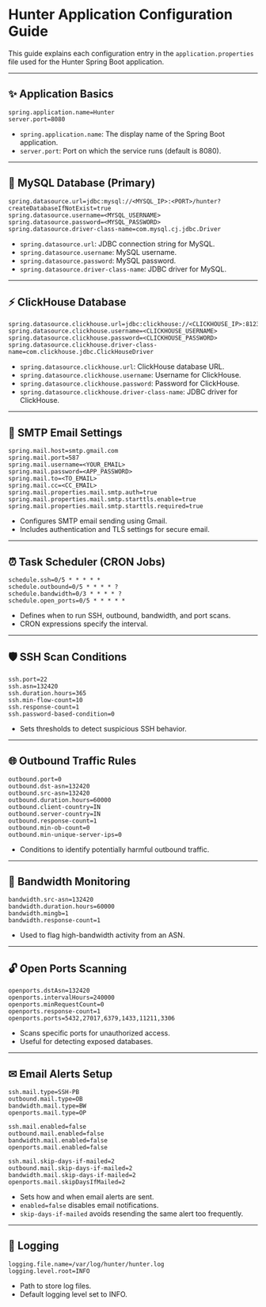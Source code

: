 # Hunter Application Configuration Guide

This guide explains each configuration entry in the `application.properties` file used for the Hunter Spring Boot application.

---

## ✨ Application Basics

```properties
spring.application.name=Hunter
server.port=8080
```

* `spring.application.name`: The display name of the Spring Boot application.
* `server.port`: Port on which the service runs (default is 8080).

---

## 📂 MySQL Database (Primary)

```properties
spring.datasource.url=jdbc:mysql://<MYSQL_IP>:<PORT>/hunter?createDatabaseIfNotExist=true
spring.datasource.username=<MYSQL_USERNAME>
spring.datasource.password=<MYSQL_PASSWORD>
spring.datasource.driver-class-name=com.mysql.cj.jdbc.Driver
```

* `spring.datasource.url`: JDBC connection string for MySQL.
* `spring.datasource.username`: MySQL username.
* `spring.datasource.password`: MySQL password.
* `spring.datasource.driver-class-name`: JDBC driver for MySQL.

---

## ⚡ ClickHouse Database

```properties
spring.datasource.clickhouse.url=jdbc:clickhouse://<CLICKHOUSE_IP>:8123/default
spring.datasource.clickhouse.username=<CLICKHOUSE_USERNAME>
spring.datasource.clickhouse.password=<CLICKHOUSE_PASSWORD>
spring.datasource.clickhouse.driver-class-name=com.clickhouse.jdbc.ClickHouseDriver
```

* `spring.datasource.clickhouse.url`: ClickHouse database URL.
* `spring.datasource.clickhouse.username`: Username for ClickHouse.
* `spring.datasource.clickhouse.password`: Password for ClickHouse.
* `spring.datasource.clickhouse.driver-class-name`: JDBC driver for ClickHouse.

---

## 📧 SMTP Email Settings

```properties
spring.mail.host=smtp.gmail.com
spring.mail.port=587
spring.mail.username=<YOUR_EMAIL>
spring.mail.password=<APP_PASSWORD>
spring.mail.to=<TO_EMAIL>
spring.mail.cc=<CC_EMAIL>
spring.mail.properties.mail.smtp.auth=true
spring.mail.properties.mail.smtp.starttls.enable=true
spring.mail.properties.mail.smtp.starttls.required=true
```

* Configures SMTP email sending using Gmail.
* Includes authentication and TLS settings for secure email.

---

## ⏰ Task Scheduler (CRON Jobs)

```properties
schedule.ssh=0/5 * * * * *
schedule.outbound=0/5 * * * * ?
schedule.bandwidth=0/3 * * * * ?
schedule.open_ports=0/5 * * * * *
```

* Defines when to run SSH, outbound, bandwidth, and port scans.
* CRON expressions specify the interval.

---

## 🛡 SSH Scan Conditions

```properties
ssh.port=22
ssh.asn=132420
ssh.duration.hours=365
ssh.min-flow-count=10
ssh.response-count=1
ssh.password-based-condition=0
```

* Sets thresholds to detect suspicious SSH behavior.

---

## 🌐 Outbound Traffic Rules

```properties
outbound.port=0
outbound.dst-asn=132420
outbound.src-asn=132420
outbound.duration.hours=60000
outbound.client-country=IN
outbound.server-country=IN
outbound.response-count=1
outbound.min-ob-count=0
outbound.min-unique-server-ips=0
```

* Conditions to identify potentially harmful outbound traffic.

---

## 📡 Bandwidth Monitoring

```properties
bandwidth.src-asn=132420
bandwidth.duration.hours=60000
bandwidth.mingb=1
bandwidth.response-count=1
```

* Used to flag high-bandwidth activity from an ASN.

---

## 🔓 Open Ports Scanning

```properties
openports.dstAsn=132420
openports.intervalHours=240000
openports.minRequestCount=0
openports.response-count=1
openports.ports=5432,27017,6379,1433,11211,3306
```

* Scans specific ports for unauthorized access.
* Useful for detecting exposed databases.

---

## ✉ Email Alerts Setup

```properties
ssh.mail.type=SSH-PB
outbound.mail.type=OB
bandwidth.mail.type=BW
openports.mail.type=OP

ssh.mail.enabled=false
outbound.mail.enabled=false
bandwidth.mail.enabled=false
openports.mail.enabled=false

ssh.mail.skip-days-if-mailed=2
outbound.mail.skip-days-if-mailed=2
bandwidth.mail.skip-days-if-mailed=2
openports.mail.skipDaysIfMailed=2
```

* Sets how and when email alerts are sent.
* `enabled=false` disables email notifications.
* `skip-days-if-mailed` avoids resending the same alert too frequently.

---

## 📃 Logging

```properties
logging.file.name=/var/log/hunter/hunter.log
logging.level.root=INFO
```

* Path to store log files.
* Default logging level set to INFO.

